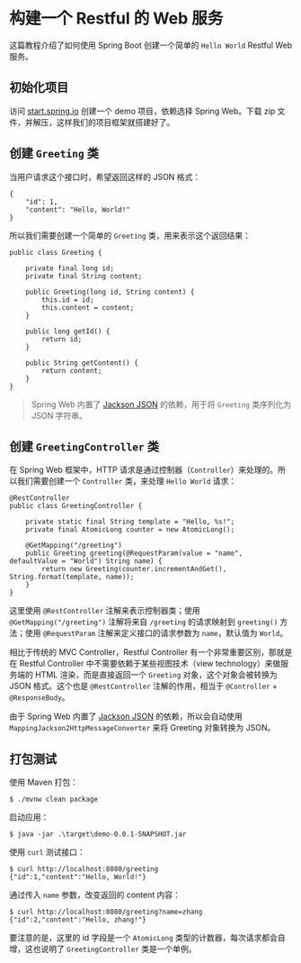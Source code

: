 # 构建一个 Restful 的 Web 服务

这篇教程介绍了如何使用 Spring Boot 创建一个简单的 `Hello World` Restful Web 服务。

## 初始化项目

访问 [start.spring.io](https://start.spring.io/) 创建一个 demo 项目，依赖选择 Spring Web。下载 zip 文件，并解压，这样我们的项目框架就搭建好了。

## 创建 `Greeting` 类

当用户请求这个接口时，希望返回这样的 JSON 格式：

```
{
    "id": 1,
    "content": "Hello, World!"
}
```

所以我们需要创建一个简单的 `Greeting` 类，用来表示这个返回结果：

```
public class Greeting {
	
	private final long id;
	private final String content;

	public Greeting(long id, String content) {
		this.id = id;
		this.content = content;
	}

	public long getId() {
		return id;
	}

	public String getContent() {
		return content;
	}	
}
```

> Spring Web 内置了 [Jackson JSON](https://github.com/FasterXML/jackson) 的依赖，用于将 `Greeting` 类序列化为 JSON 字符串。

## 创建 `GreetingController` 类

在 Spring Web 框架中，HTTP 请求是通过控制器（`Controller`）来处理的。所以我们需要创建一个 `Controller` 类，来处理 `Hello World` 请求：

```
@RestController
public class GreetingController {
	
	private static final String template = "Hello, %s!";
	private final AtomicLong counter = new AtomicLong();

	@GetMapping("/greeting")
	public Greeting greeting(@RequestParam(value = "name", defaultValue = "World") String name) {
		return new Greeting(counter.incrementAndGet(), String.format(template, name));
	}
}
```

这里使用 `@RestController` 注解来表示控制器类；使用 `@GetMapping("/greeting")` 注解将来自 `/greeting` 的请求映射到 `greeting()` 方法；使用 `@RequestParam` 注解来定义接口的请求参数为 `name`，默认值为 `World`。

相比于传统的 MVC Controller，Restful Controller 有一个非常重要区别，那就是在 Restful Controller 中不需要依赖于某些视图技术（view technology）来做服务端的 HTML 渲染，而是直接返回一个 `Greeting` 对象，这个对象会被转换为 JSON 格式。这个也是 `@RestController` 注解的作用，相当于 `@Controller` + `@ResponseBody`。

由于 Spring Web 内置了 [Jackson JSON](https://github.com/FasterXML/jackson) 的依赖，所以会自动使用 `MappingJackson2HttpMessageConverter` 来将 Greeting 对象转换为 JSON。

## 打包测试

使用 Maven 打包：

```
$ ./mvnw clean package
```

启动应用：

```
$ java -jar .\target\demo-0.0.1-SNAPSHOT.jar
```

使用 `curl` 测试接口：

```
$ curl http://localhost:8080/greeting
{"id":1,"content":"Hello, World!"}
```

通过传入 `name` 参数，改变返回的 content 内容：

```
$ curl http://localhost:8080/greeting?name=zhang
{"id":2,"content":"Hello, zhang!"}
```

要注意的是，这里的 id 字段是一个 `AtomicLong` 类型的计数器，每次请求都会自增，这也说明了 `GreetingController` 类是一个单例。

